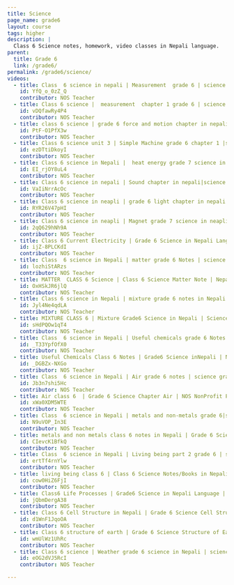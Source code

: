 ```yaml
---
title: Science
page_name: grade6
layout: course
tags: higher
description: |
  Class 6 Science notes, homework, video classes in Nepali language.
parent:
  title: Grade 6
  link: /grade6/
permalink: /grade6/science/
videos:
  - title: Class  6 science in nepali | Measurement  grade 6 | science grade6 class6 measurement
    id: YfQ_o_0zZ_Q
    contributor: NOS Teacher
  - title: Class 6 science |  measurement  chapter 1 grade 6 | science  class6 grade6 measurement
    id: vDQfawRy4P4
    contributor: NOS Teacher
  - title: class 6 science | grade 6 force and motion chapter in nepali|science grade6 class6 force motion
    id: PtF-O1PfX3w
    contributor: NOS Teacher
  - title: Class 6 science unit 3 | Simple Machine grade 6 chapter 1 |science  class6 unit3  simple_machine
    id: ezDTtiDkoyI
    contributor: NOS Teacher
  - title: Class 6 science in Nepali |  heat energy grade 7 science in Nepali | science class6 grade6 heat
    id: EI_rjOY8uL4
    contributor: NOS Teacher
  - title: Class 6 science in nepali | Sound chapter in nepali|science class6 grade6 sound scienceinnepali
    id: VaIiNrrAcOc
    contributor: NOS Teacher
  - title: Class 6 science in neapli | grade 6 light chapter in nepali | science grade6 class 6 light
    id: RYR26V47pHI
    contributor: NOS Teacher
  - title: Class 6 science in neapli | Magnet grade 7 science in neapli | science class6 grade6 magnet
    id: 2qQ629hNh9A
    contributor: NOS Teacher
  - title: Class 6 Current Electricity | Grade 6 Science in Nepali Language | Class 6 notes in Nepali
    id: ijZ-8PLCKdI
    contributor: NOS Teacher
  - title: Class  6 science in Nepali | matter grade 6 Notes | science grade6 class6 matter inNepali
    id: lozhiStARzs
    contributor: NOS Teacher
  - title: MATTER  CLASS 6 Science | Class 6 Science Matter Note | Nepal Online School by Er. Binita Paudel
    id: OxHSkJR6jlQ
    contributor: NOS Teacher
  - title: Class 6 science in Nepali | mixture grade 6 notes in Nepali | science grade6 class6 mixture
    id: Jyl4Ne4qdLA
    contributor: NOS Teacher
  - title: MIXTURE CLASS 6 | Mixture Grade6 Science in Nepali | Science Solve, Notes, Lecture NepalOnlineSchool
    id: sHdPQOw1qT4
    contributor: NOS Teacher
  - title: Class  6 science in Nepali | Useful chemicals grade 6 Notes | science grade6 class6 chemicals
    id: _T33YpfOfX0
    contributor: NOS Teacher
  - title: Useful Chemicals Class 6 Notes | Grade6 Science inNepali | NepalOnlineSchool FreeEducationForAll
    id: _DGBZx-NXGo
    contributor: NOS Teacher
  - title: Class  6 science in Nepali | Air grade 6 notes | science grade6 class6 air by er. Anil KC
    id: Jb3n7shi5Hc
    contributor: NOS Teacher
  - title: Air class 6  | Grade 6 Science Chapter Air | NOS NonProfit Project | Free Education For All | Nepal
    id: xWa0XDM5WTE
    contributor: NOS Teacher
  - title: Class  6 science in Nepali | metals and non-metals grade 6|science grade6 class6 metal nonMetal
    id: N9uVOP_In3E
    contributor: NOS Teacher
  - title: metals and non metals class 6 notes in Nepali | Grade 6 Science Notes, Videos, Question Solutions
    id: CIevcK1BfkQ
    contributor: NOS Teacher
  - title: Class  6 science in Nepali | Living being part 2 grade 6 | science grade6 class6 living being
    id: ertTf4rnYlw
    contributor: NOS Teacher
  - title: living being class 6 | Class 6 Science Notes/Books in Nepali Language | Class 6 Nepal Online School
    id: cow0HiZ6FjI
    contributor: NOS Teacher
  - title: Class6 Life Processes | Grade6 Science in Nepali Language | Class 6 Science Note in Nepali Language
    id: jQbmDergA38
    contributor: NOS Teacher
  - title: Class 6 Cell Structure in Nepali | Grade 6 Science Cell Structure Notes in Nepali | Class6 in Nepali
    id: d1WnF1JqoOA
    contributor: NOS Teacher
  - title: Class 6 structure of earth | Grade 6 Science Structure of Earth | Notes Homework,Tutorial in Nepali
    id: wmUlWz1UhRc
    contributor: NOS Teacher
  - title: Class 6 science | Weather grade 6 science in Nepali | science weather NepalOnline School Grade6
    id: eOG2dVJ5RcI
    contributor: NOS Teacher

---
```

